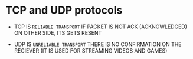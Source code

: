 # TCP and UDP protocols

- TCP IS `RELIABLE TRANSPORT` IF PACKET IS NOT ACK (ACKNOWLEDGED) ON OTHER SIDE, ITS GETS RESENT

- UDP IS `UNRELIABLE TRANSPORT` THERE IS NO CONFIRMATION ON THE RECIEVER (IT IS USED FOR STREAMING VIDEOS AND GAMES)